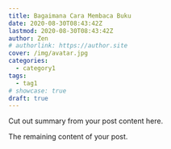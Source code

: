 ```yaml
---
title: Bagaimana Cara Membaca Buku
date: 2020-08-30T08:43:42Z
lastmod: 2020-08-30T08:43:42Z
author: Zen
# authorlink: https://author.site
cover: /img/avatar.jpg
categories:
  - category1
tags:
  - tag1
# showcase: true
draft: true
---
```


Cut out summary from your post content here.

<!--more-->

The remaining content of your post.
